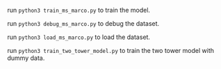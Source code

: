 run `python3 train_ms_marco.py` to train the model.

run `python3 debug_ms_marco.py` to debug the dataset.

run `python3 load_ms_marco.py` to load the dataset.

run `python3 train_two_tower_model.py` to train the two tower model with dummy data.